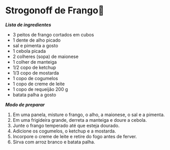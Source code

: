 # Strogonoff de Frango🐔

***Lista de ingredientes***

* 3 peitos de frango cortados em cubos
* 1 dente de alho picado
* sal e pimenta a gosto
* 1 cebola picada
* 2 colheres (sopa) de maionese
* 1 colher de manteiga
* 1/2 copo de ketchup
* 1/3 copo de mostarda
* 1 copo de cogumelos
* 1 copo de creme de leite
* 1 copo de requeijão 200 g
* batata palha a gosto

***Modo de preparar***

1. Em uma panela, misture o frango, o alho, a maionese, o sal e a pimenta.
2. Em uma frigideira grande, derreta a manteiga e doure a cebola.  
3. Junte o frango temperado até que esteja dourado.  
4. Adicione os cogumelos, o ketchup e a mostarda.  
5. Incorpore o creme de leite e retire do fogo antes de ferver.  
6. Sirva com arroz branco e batata palha.
